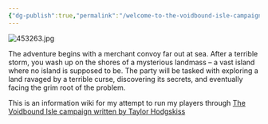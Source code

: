 ```yaml
---
{"dg-publish":true,"permalink":"/welcome-to-the-voidbound-isle-campaign-page/","tags":["gardenEntry"],"created":"2025-05-27T18:22:26.770-05:00"}
---
```


![453263.jpg](/img/user/Voidbound/453263.jpg)

The adventure begins with a merchant convoy far out at sea. After a terrible storm, you wash up on the shores of a mysterious landmass – a vast island where no island is supposed to be. The party will be tasked with exploring a land ravaged by a terrible curse, discovering its secrets, and eventually facing the grim root of the problem.

This is an information wiki for my attempt to run my players through [The Voidbound Isle campaign written by Taylor Hodgskiss](https://www.drivethrurpg.com/en/product/453263/the-voidbound-isle)